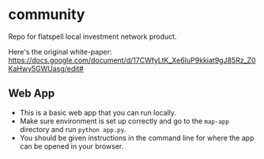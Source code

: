 # community
Repo for flatspell local investment network product.

Here's the original white-paper: https://docs.google.com/document/d/17CWfyLtK_Xe6IuP9kkiat9gJ85Rz_Z0KaHwy5GWUasg/edit#

## Web App
- This is a basic web app that you can run locally.
- Make sure environment is set up correctly and go to the `map-app` directory and run `python app.py`.
- You should be given instructions in the command line for where the app can be opened in your browser.
